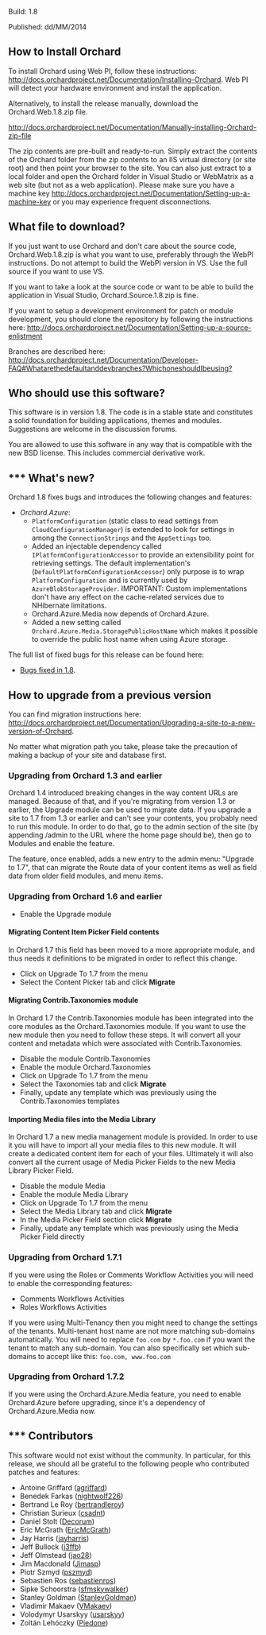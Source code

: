 Build: 1.8

Published: dd/MM/2014

How to Install Orchard
----------------------

To install Orchard using Web PI, follow these instructions:
<http://docs.orchardproject.net/Documentation/Installing-Orchard>.
Web PI will detect your hardware environment and install the application.

Alternatively, to install the release manually, download the Orchard.Web.1.8.zip file.

<http://docs.orchardproject.net/Documentation/Manually-installing-Orchard-zip-file>

The zip contents are pre-built and ready-to-run. Simply extract the contents of the Orchard
folder from the zip contents to an IIS virtual directory (or site root) and then point your
browser to the site. You can also just extract to a local folder and open the Orchard
folder in Visual Studio or WebMatrix as a web site (but not as a web application).
Please make sure you have a machine key
<http://docs.orchardproject.net/Documentation/Setting-up-a-machine-key>
or you may experience frequent disconnections.

What file to download?
----------------------

If you just want to use Orchard and don't care about the source code, Orchard.Web.1.8.zip
is what you want to use, preferably through the WebPI instructions.
Do not attempt to build the WebPI version in VS. Use the full source if you want to use VS.

If you want to take a look at the source code or want to be able to build the application in Visual Studio,
Orchard.Source.1.8.zip is fine.

If you want to setup a development environment for patch or module development,
you should clone the repository by following the instructions here:
<http://docs.orchardproject.net/Documentation/Setting-up-a-source-enlistment>

Branches are described here: <http://docs.orchardproject.net/Documentation/Developer-FAQ#Whatarethedefaultanddevbranches?WhichoneshouldIbeusing?>

Who should use this software?
-----------------------------

This software is in version 1.8. The code is in a stable state and constitutes
a solid foundation for building applications, themes and modules.
Suggestions are welcome in the discussion forums.

You are allowed to use this software in any way that is compatible with the new BSD license.
This includes commercial derivative work.

*** What's new?
-----------

Orchard 1.8 fixes bugs and introduces the following changes and features:

* *Orchard.Azure*:
	* `PlatformConfiguration` (static class to read settings from `CloudConfigurationManager`) is extended to look for settings in among the `ConnectionStrings` and the `AppSettings` too.
	* Added an injectable dependency called `IPlatformConfigurationAccessor` to provide an extensibility point for retrieving settings. The default implementation's (`DefaultPlatformConfigurationAccessor`) only purpose is to wrap `PlatformConfiguration` and is currently used by `AzureBlobStorageProvider`. IMPORTANT: Custom implementations don't have any effect on the cache-related services due to NHibernate limitations.
	* Orchard.Azure.Media now depends of Orchard.Azure.
	* Added a new setting called `Orchard.Azure.Media.StoragePublicHostName` which makes it possible to override the public host name when using Azure storage.

The full list of fixed bugs for this release can be found here:

* [Bugs fixed in 1.8](https://orchard.codeplex.com/workitem/list/advanced?keyword=&status=Resolved|Closed&type=All&priority=All&release=Orchard%201.x&assignedTo=All&component=All&sortField=LastUpdatedDate&sortDirection=Descending&page=0&reasonClosed=All).

How to upgrade from a previous version
--------------------------------------

You can find migration instructions here: <http://docs.orchardproject.net/Documentation/Upgrading-a-site-to-a-new-version-of-Orchard>.

No matter what migration path you take, please take the precaution of making a backup of your
site and database first.

### Upgrading from Orchard 1.3 and earlier

Orchard 1.4 introduced breaking changes in the way content URLs are managed. Because of that,
and if you're migrating from version 1.3 or earlier, the Upgrade module can be used to migrate
data. If you upgrade a site to 1.7 from 1.3 or earlier and can't
see your contents, you probably need to run this module. In order to do that, go to the admin
section of the site (by appending /admin to the URL where the home page should be), then go
to Modules and enable the feature.

The feature, once enabled, adds a new entry to the admin menu: "Upgrade to 1.7", that can
migrate the Route data of your content items as well as field data from older field modules, and menu items.

### Upgrading from Orchard 1.6 and earlier

* Enable the Upgrade module

#### Migrating Content Item Picker Field contents

In Orchard 1.7 this field has been moved to a more appropriate module, and thus needs it definitions to be migrated
in order to reflect this change.

* Click on Upgrade To 1.7 from the menu
* Select the Content Picker tab and click **Migrate**

#### Migrating Contrib.Taxonomies module

In Orchard 1.7 the Contrib.Taxonomies module has been integrated into the core modules as the Orchard.Taxonomies module.
If you want to use the new module then you need to follow these steps. It will convert all your content and metadata
which were associated with Contrib.Taxonomies.

* Disable the module Contrib.Taxonomies
* Enable the module Orchard.Taxonomies
* Click on Upgrade To 1.7 from the menu
* Select the Taxonomies tab and click **Migrate**
* Finally, update any template which was previously using the Contrib.Taxonomies templates

#### Importing Media files into the Media Library

In Orchard 1.7 a new media management module is provided. In order to use it you will have to import all your media files
to this new module. It will create a dedicated content item for each of your files. Ultimately it will also convert
all the current usage of Media Picker Fields to the new Media Library Picker Field.

* Disable the module Media
* Enable the module Media Library
* Click on Upgrade To 1.7 from the menu
* Select the Media Library tab and click **Migrate**
* In the Media Picker Field section click **Migrate**
* Finally, update any template which was previously using the Media Picker Field directly

### Upgrading from Orchard 1.7.1 

If you were using the Roles or Comments Workflow Activities you will need to enable the corresponding features:

* Comments Workflows Activities
* Roles Workflows Activities

If you were using Multi-Tenancy then you might need to change the settings of the tenants. Multi-tenant host name are
not more matching sub-domains automatically. You will need to replace `foo.com` by `*.foo.com` if you want the tenant 
to match any sub-domain. You can also specifically set which sub-domains to accept like this: `foo.com, www.foo.com`

### Upgrading from Orchard 1.7.2

If you were using the Orchard.Azure.Media feature, you need to enable Orchard.Azure before upgrading, since it's a dependency of Orchard.Azure.Media now.

*** Contributors
------------

This software would not exist without the community. In particular, for this release,
we should all be grateful to the following people who contributed patches and features:

- Antoine Griffard ([agriffard](http://www.codeplex.com/site/users/view/agriffard))
- Benedek Farkas ([nightwolf226](https://www.codeplex.com/site/users/view/nightwolf226))
- Bertrand Le Roy ([bertrandleroy](http://www.codeplex.com/site/users/view/bertrandleroy))
- Christian Surieux ([csadnt](http://www.codeplex.com/site/users/view/csadnt))
- Daniel Stolt ([Decorum](https://www.codeplex.com/site/users/view/Decorum))
- Eric McGrath ([EricMcGrath](https://www.codeplex.com/site/users/view/EricMcGrath))
- Jay Harris ([jayharris](https://www.codeplex.com/site/users/view/jayharris))
- Jeff Bullock ([j3ffb](http://www.codeplex.com/site/users/view/j3ffb))
- Jeff Olmstead ([jao28](https://www.codeplex.com/site/users/view/jao28))
- Jim Macdonald ([Jimasp](http://www.codeplex.com/site/users/view/Jimasp))
- Piotr Szmyd ([pszmyd](https://www.codeplex.com/site/users/view/pszmyd))
- Sebastien Ros ([sebastienros](http://www.codeplex.com/site/users/view/sebastienros))
- Sipke Schoorstra ([sfmskywalker](http://www.codeplex.com/site/users/view/sfmskywalker))
- Stanley Goldman ([StanleyGoldman](http://www.codeplex.com/site/users/view/StanleyGoldman))
- Vladimir Makaev ([VMakaev](https://www.codeplex.com/site/users/view/VMakaev))
- Volodymyr Usarskyy ([usarskyy](https://www.codeplex.com/site/users/view/usarskyy))
- Zoltán Lehóczky ([Piedone](http://www.codeplex.com/site/users/view/Piedone))
